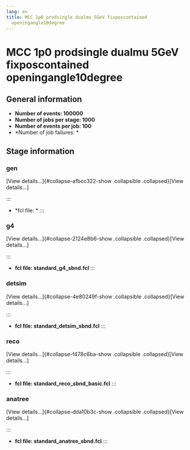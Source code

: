 ```yaml
---
lang: en
title: MCC 1p0 prodsingle dualmu 5GeV fixposcontained
  openingangle10degree
---
```




MCC 1p0 prodsingle dualmu 5GeV fixposcontained openingangle10degree
==========================================================================================================================================================



General information 
----------------------------------------------------------

-   **Number of events: 100000**
-   **Number of jobs per stage: 1000**
-   **Number of events per job: 100**
-   \*Number of job failures: \*



Stage information 
------------------------------------------------------



### gen 

[View details\...]{#collapse-afbcc322-show .collapsible
.collapsed}[View details\...]

::: 
-   \*fcl file: \*
:::



### g4 

[View details\...]{#collapse-2124e8b6-show .collapsible
.collapsed}[View details\...]

::: 
-   **fcl file: standard\_g4\_sbnd.fcl**
:::



### detsim 

[View details\...]{#collapse-4e80249f-show .collapsible
.collapsed}[View details\...]

::: 
-   **fcl file: standard\_detsim\_sbnd.fcl**
:::



### reco 

[View details\...]{#collapse-f478c6ba-show .collapsible
.collapsed}[View details\...]

::: 
-   **fcl file: standard\_reco\_sbnd\_basic.fcl**
:::



### anatree 

[View details\...]{#collapse-dda10b3c-show .collapsible
.collapsed}[View details\...]

::: 
-   **fcl file: standard\_anatree\_sbnd.fcl**
:::
